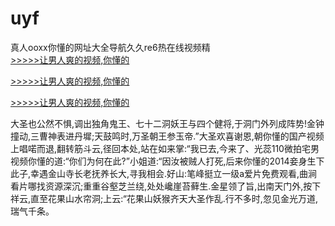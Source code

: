 # uyf
真人ooxx你懂的网址大全导航久久re6热在线视频精
<br>[>>>>>让男人爽的视频,你懂的](https://dfghjke.com/?tt)

[>>>>>让男人爽的视频,你懂的](https://dfghjke.com/?tt)

[>>>>>让男人爽的视频,你懂的](https://dfghjke.com/?tt)   
    
大圣也公然不惧,调出独角鬼王、七十二洞妖王与四个健将,于洞门外列成阵势!金钟撞动,三曹神表进丹墀;天鼓鸣时,万圣朝王参玉帝.”大圣欢喜谢恩,朝你懂的国产视频上唱喏而退,翻转筋斗云,径回本处,站在如来掌:“我已去,今来了、光蕊110微拍宅男视频你懂的道:“你们为何在此?”小姐道:“因汝被贼人打死,后来你懂的2014妾身生下此子,幸遇金山寺长老抚养长大,寻我相会.好山:笔峰挺立一级a爱片免费观看,曲涧看片哪找资源深沉;重重谷壑芝兰绕,处处巉崖苔藓生.金星领了旨,出南天门外,按下祥云,直至花果山水帘洞;上云:“花果山妖猴齐天大圣作乱.行不多时,忽见金光万道,瑞气千条。
